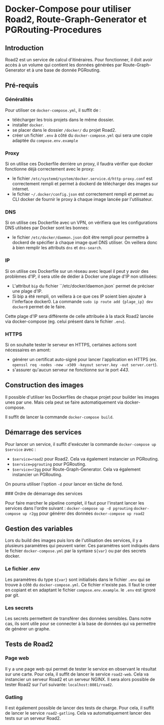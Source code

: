 # Docker-Compose pour utiliser Road2, Route-Graph-Generator et PGRouting-Procedures

## Introduction

Road2 est un service de calcul d'itinéraires. Pour fonctionner, il doit avoir accès à un volume qui contient les données générées par Route-Graph-Generator et à une base de donnée PGRouting.

## Pré-requis

### Généralités 

Pour utiliser ce `docker-compose.yml`, il suffit de :
- télécharger les trois projets dans le même dossier.
- installer `docker`.
- se placer dans le dossier `/docker/` du projet Road2.
- créer un fichier `.env` à côté du `docker-compose.yml` qui sera une copie adaptée du `compose.env.example`

### Proxy
Si on utilise ces Dockerfile derrière un proxy, il faudra vérifier que docker fonctionne déjà correctement avec le proxy:
- le fichier `/etc/systemd/system/docker.service.d/http-proxy.conf` est correctement rempli et permet à dockerd de télécharger des images sur internet. 
- le fichier `~/.docker/config.json` est correctement rempli et permet au CLI docker de fournir le proxy à chaque image lancée par l'utilisateur.

### DNS 
Si on utilise ces Dockerfile avec un VPN, on vérifiera que les configurations DNS utilsées par Docker sont les bonnes: 
- le fichier `/etc/docker/daemon.json` doit être rempli pour permettre à dockerd de spécifier à chaque image quel DNS utiliser. On veillera donc à bien remplir les attributs `dns` et `dns-search`.

### IP 
Si on utilise ces Dockerfile sur un réseau avec lequel il peut y avoir des problèmes d'IP, il sera utile de dédier à Docker une plage d'IP non utilisées:
- L'attribut `bip` du fichier ``/etc/docker/daemon.json` permet de préciser une plage d'IP. 
- Si bip a été rempli, on veillera à ce que ces IP soient bien ajouter à l'inferface docker0. La commande `sudo ip route add {plage_ip} dev docker0` permet de le faire. 

Cette plage d'IP sera différente de celle attribuée à la stack Road2 lancée via docker-compose (eg. celui présent dans le fichier `.env`). 

### HTTPS
Si on souhaite tester le serveur en HTTPS, certaines actions sont nécessaires en amont: 
- générer un certificat auto-signé pour lancer l'application en HTTPS (ex. `openssl req -nodes -new -x509 -keyout server.key -out server.cert`).
- s'assurer qu'aucun serveur ne fonctionne sur le port *443*.

## Construction des images

Il possible d'utiliser les Dockerfiles de chaque projet pour builder les images unes par une. Mais cela peut se faire automatiquement via docker-compose.

Il suffit de lancer la commande `docker-compose build`.

## Démarrage des services

Pour lancer un service, il suffit d'exécuter la commande `docker-compose up $service` avec :
- `$service=road2` pour Road2. Cela va également instancier un PGRouting.
- `$service=pgrouting` pour PGRouting.
- `$service=r2gg` pour Route-Graph-Generator. Cela va également instancier un PGRouting.

On pourra utiliser l'option `-d` pour lancer en tâche de fond.

### Ordre de démarrage des services

Pour faire marcher le pipeline complet, il faut pour l'instant lancer les services dans l'ordre suivant :
`docker-compose up -d pgrouting`
`docker-compose up r2gg` pour générer des données
`docker-compose up road2`

## Gestion des variables

Lors du build des images puis lors de l'utilisation des services, il y a plusieurs paramètres qui peuvent varier. Ces paramètres sont indiqués dans le fichier `docker-compose.yml` par la syntaxe `${var}` ou par des secrets docker.

### Le fichier .env

Les paramètres du type `${var}` sont initialisés dans le fichier `.env` qui se trouve à côté du `docker-compose.yml`. Ce fichier n'existe pas. Il faut le créer en copiant et en adaptant le fichier `compose.env.example`. le `.env` est ignoré par git.

### Les secrets

Les secrets permettent de transférer des données sensibles. Dans notre cas, ils sont utile pour se connecter à la base de données qui va permettre de générer un graphe. 


## Tests de Road2

### Page web 

Il y a une page web qui permet de tester le service en observant le résultat sur une carte. Pour cela, il suffit de lancer le service `road2-web`. Cela va instancier un serveur Road2 et un serveur NGINX. Il sera alors possible de tester Road2 sur l'url suivante: `localhost:8081/road2`. 

### Gatling 

Il est également possible de lancer des tests de charge. Pour cela, il suffit de lancer le service `road2-gatling`. Cela va automatiquement lancer des tests sur un serveur Road2. 